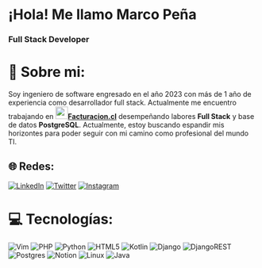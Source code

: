 # ¡Hola! Me llamo Marco Peña
### Full Stack Developer


# 💫 Sobre mi:

Soy ingeniero de software engresado en el año 2023 con más de 1 año de experiencia como desarrollador full stack. Actualmente me encuentro trabajando en [<img src="https://facturacion.cl/img/Facturacion.png" width="25px"></img><strong >Facturacion.cl</strong>](https://facturacion.cl) desempeñando labores <strong>Full Stack</strong> y base de datos <strong>PostgreSQL</strong>.
Actualmente, estoy buscando espandir mis horizontes para poder seguir con mi camino como profesional del mundo TI.


## 🌐 Redes:
[![LinkedIn](https://img.shields.io/badge/linkedin-%230077B5.svg?style=for-the-badge&logo=linkedin&logoColor=white)](https://linkedin.com/in/marcozsh) [![Twitter](https://img.shields.io/badge/Twitter-%231DA1F2.svg?style=for-the-badge&logo=Twitter&logoColor=white)](https://twitter.com/marcozsh) [![Instagram](https://img.shields.io/badge/Instagram-%23E4405F.svg?style=for-the-badge&logo=Instagram&logoColor=white)](https://instagram.com/marcozsh)

# 💻 Tecnologías:
![Vim](https://img.shields.io/badge/VIM-%2311AB00.svg?style=for-the-badge&logo=vim&logoColor=white) ![PHP](https://img.shields.io/badge/php-%23777BB4.svg?style=for-the-badge&logo=php&logoColor=white) ![Python](https://img.shields.io/badge/python-3670A0?style=for-the-badge&logo=python&logoColor=ffdd54) ![HTML5](https://img.shields.io/badge/html5-%23E34F26.svg?style=for-the-badge&logo=html5&logoColor=white)  ![Kotlin](https://img.shields.io/badge/kotlin-%230095D5.svg?style=for-the-badge&logo=kotlin&logoColor=white) ![Django](https://img.shields.io/badge/django-%23092E20.svg?style=for-the-badge&logo=django&logoColor=white) ![DjangoREST](https://img.shields.io/badge/DJANGO-REST-ff1709?style=for-the-badge&logo=django&logoColor=white&color=ff1709&labelColor=gray) ![Postgres](https://img.shields.io/badge/postgres-%23316192.svg?style=for-the-badge&logo=postgresql&logoColor=white) ![Notion](https://img.shields.io/badge/Notion-%23000000.svg?style=for-the-badge&logo=notion&logoColor=white) ![Linux](https://img.shields.io/badge/Linux-FCC624?style=for-the-badge&logo=linux&logoColor=black) ![Java](https://img.shields.io/badge/java-%23ED8B00.svg?style=for-the-badge&logo=java&logoColor=white)
